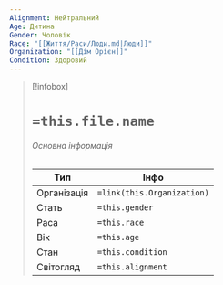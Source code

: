 ```yaml
---
Alignment: Нейтральний
Age: Дитина
Gender: Чоловік
Race: "[[Життя/Раси/Люди.md|Люди]]"
Organization: "[[Дім Орієн]]"
Condition: Здоровий
---
```

> [!infobox]
> # `=this.file.name`
> ###### Основна інформація
> Тип | Інфо |
> ---|---|
> Організація | `=link(this.Organization)` |
> Стать | `=this.gender` |
> Раса | `=this.race` |
> Вік | `=this.age` |
> Стан | `=this.condition` |
> Світогляд | `=this.alignment` |